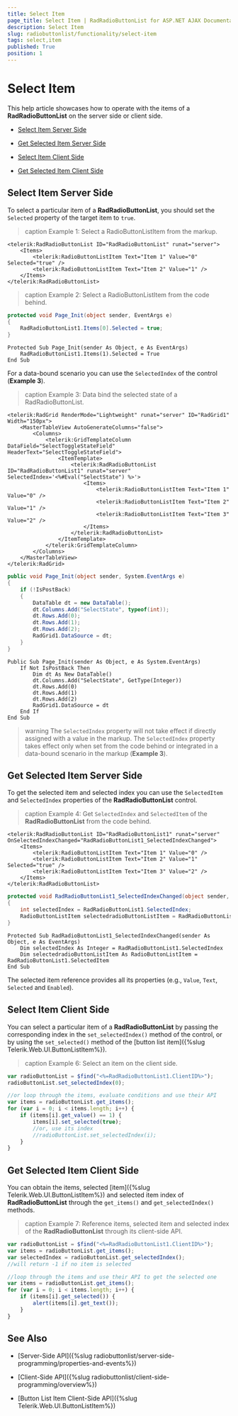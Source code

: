 ```yaml
---
title: Select Item
page_title: Select Item | RadRadioButtonList for ASP.NET AJAX Documentation
description: Select Item
slug: radiobuttonlist/functionality/select-item
tags: select,item
published: True
position: 1
---
```


# Select Item

This help article showcases how to operate with the items of a **RadRadioButtonList** on the server side or client side.

* [Select Item Server Side](#select-item-server-side)

* [Get Selected Item Server Side](#get-selected-item-server-side)

* [Select Item Client Side](#select-item-client-side)

* [Get Selected Item Client Side](#get-selected-item-client-side)

## Select Item Server Side

To select a particular item of a **RadRadioButtonList**, you should set the `Selected` property of the target item to `true`.

>caption Example 1: Select a RadioButtonListItem from the markup. 

````ASP.NET
<telerik:RadRadioButtonList ID="RadRadioButtonList" runat="server">
	<Items>
		<telerik:RadioButtonListItem Text="Item 1" Value="0" Selected="true" />
		<telerik:RadioButtonListItem Text="Item 2" Value="1" />
	</Items>
</telerik:RadRadioButtonList>
```` 

>caption Example 2: Select a RadioButtonListItem from the code behind. 

````C#
protected void Page_Init(object sender, EventArgs e)
{
	RadRadioButtonList1.Items[0].Selected = true;
}
````
````VB
Protected Sub Page_Init(sender As Object, e As EventArgs)
	RadRadioButtonList1.Items(1).Selected = True
End Sub
````

For a data-bound scenario you can use the `SelectedIndex` of the control (**Example 3**).

>caption Example 3: Data bind the selected state of a RadRadioButtonList.

````ASP.NET
<telerik:RadGrid RenderMode="Lightweight" runat="server" ID="RadGrid1" Width="150px">
	<MasterTableView AutoGenerateColumns="false">
		<Columns>
			<telerik:GridTemplateColumn DataField="SelectToggleStateField" HeaderText="SelectToggleStateField">
				<ItemTemplate>
					<telerik:RadRadioButtonList ID="RadRadioButtonList1" runat="server" SelectedIndex='<%#Eval("SelectState") %>'>
						<Items>
							<telerik:RadioButtonListItem Text="Item 1" Value="0" />
							<telerik:RadioButtonListItem Text="Item 2" Value="1" />
							<telerik:RadioButtonListItem Text="Item 3" Value="2" />
						</Items>
					</telerik:RadRadioButtonList>
				</ItemTemplate>
			</telerik:GridTemplateColumn>
		</Columns>
	</MasterTableView>
</telerik:RadGrid>
```` 
````C#
public void Page_Init(object sender, System.EventArgs e)
{
	if (!IsPostBack)
	{
		DataTable dt = new DataTable();
		dt.Columns.Add("SelectState", typeof(int));
		dt.Rows.Add(0);
		dt.Rows.Add(1);
		dt.Rows.Add(2);
		RadGrid1.DataSource = dt;
	}
}
````
````VB
Public Sub Page_Init(sender As Object, e As System.EventArgs)
	If Not IsPostBack Then
		Dim dt As New DataTable()
		dt.Columns.Add("SelectState", GetType(Integer))
		dt.Rows.Add(0)
		dt.Rows.Add(1)
		dt.Rows.Add(2)
		RadGrid1.DataSource = dt
	End If
End Sub
````

>warning The `SelectedIndex` property will not take effect if directly assigned with a value in the markup. The `SelectedIndex` property takes effect only when set from the code behind or integrated in a data-bound scenario in the markup (**Example 3**). 

## Get Selected Item Server Side

To get the selected item and selected index you can use the `SelectedItem` and `SelectedIndex` properties of the **RadRadioButtonList** control.

>caption Example 4: Get `SelectedIndex` and `SelectedItem` of the **RadRadioButtonList** from the code behind. 

````ASP.NET
<telerik:RadRadioButtonList ID="RadRadioButtonList1" runat="server" OnSelectedIndexChanged="RadRadioButtonList1_SelectedIndexChanged">
	<Items>
		<telerik:RadioButtonListItem Text="Item 1" Value="0" />
		<telerik:RadioButtonListItem Text="Item 2" Value="1" Selected="true" />
		<telerik:RadioButtonListItem Text="Item 3" Value="2" />
	</Items>
</telerik:RadRadioButtonList>
````

````C#
protected void RadRadioButtonList1_SelectedIndexChanged(object sender, EventArgs e)
{
	int selectedIndex = RadRadioButtonList1.SelectedIndex;
	RadioButtonListItem selectedradioButtonListItem = RadRadioButtonList1.SelectedItem;
}
````
````VB
Protected Sub RadRadioButtonList1_SelectedIndexChanged(sender As Object, e As EventArgs)
	Dim selectedIndex As Integer = RadRadioButtonList1.SelectedIndex
	Dim selectedradioButtonListItem As RadioButtonListItem = RadRadioButtonList1.SelectedItem
End Sub
````

The selected item reference provides all its properties (e.g., `Value`, `Text`, `Selected` and `Enabled`).


## Select Item Client Side

You can select a particular item of a **RadRadioButtonList** by passing the corresponding index in the `set_selectedIndex()` method of the control, or by using the `set_selected()` method of the [button list item]({%slug Telerik.Web.UI.ButtonListItem%}).

>caption Example 6: Select an item on the client side.

````JavaScript
var radioButtonList = $find("<%=RadRadioButtonList1.ClientID%>");
radioButtonList.set_selectedIndex(0);

//or loop through the items, evaluate conditions and use their API
var items = radioButtonList.get_items();
for (var i = 0; i < items.length; i++) {
	if (items[i].get_value() == 1) {
		items[i].set_selected(true);
		//or, use its index
		//radioButtonList.set_selectedIndex(i);
	}
}
````


## Get Selected Item Client Side

You can obtain the items, selected [item]({%slug Telerik.Web.UI.ButtonListItem%}) and selected item index of **RadRadioButtonList** through the `get_items()` and `get_selectedIndex()` methods.

>caption Example 7: Reference items, selected item and selected index of the **RadRadioButtonList** through its client-side API. 

````JavaScript
var radioButtonList = $find("<%=RadRadioButtonList1.ClientID%>");
var items = radioButtonList.get_items();
var selectedIndex = radioButtonList.get_selectedIndex();
//will return -1 if no item is selected

//loop through the items and use their API to get the selected one
var items = radioButtonList.get_items();
for (var i = 0; i < items.length; i++) {
	if (items[i].get_selected()) {
		alert(items[i].get_text());
	}
}
````


## See Also

 * [Server-Side API]({%slug radiobuttonlist/server-side-programming/properties-and-events%})
 
 * [Client-Side API]({%slug radiobuttonlist/client-side-programming/overview%})

 * [Button List Item Client-Side API]({%slug Telerik.Web.UI.ButtonListItem%})
